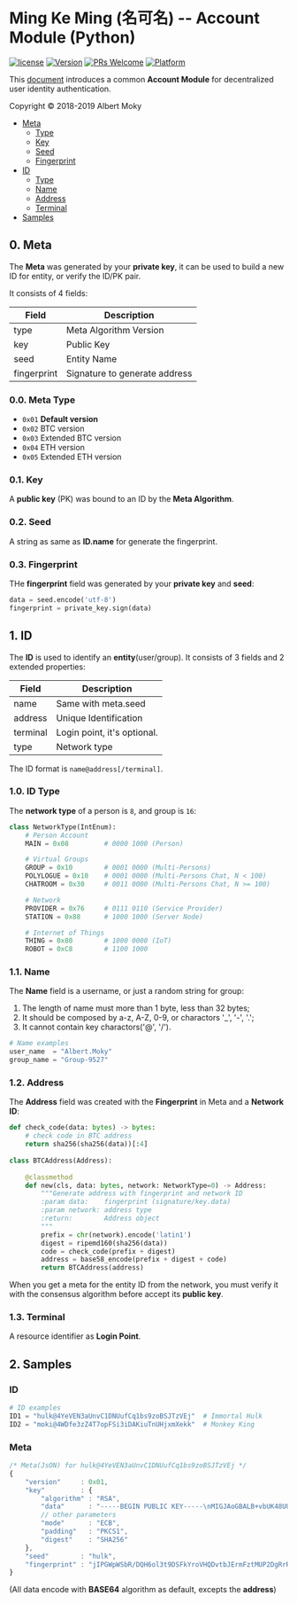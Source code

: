 # Ming Ke Ming (名可名) -- Account Module (Python)

[![license](https://img.shields.io/github/license/mashape/apistatus.svg)](https://github.com/dimchat/mkm-py/blob/master/LICENSE)
[![Version](https://img.shields.io/badge/alpha-0.10.12-red.svg)](https://github.com/dimchat/mkm-py/wiki)
[![PRs Welcome](https://img.shields.io/badge/PRs-welcome-brightgreen.svg)](https://github.com/dimchat/mkm-py/pulls)
[![Platform](https://img.shields.io/badge/Platform-Python%203-brightgreen.svg)](https://github.com/dimchat/mkm-py/wiki)

This [document](https://github.com/moky/DIMP/blob/master/MingKeMing-Identity.md) introduces a common **Account Module** for decentralized user identity authentication.

Copyright &copy; 2018-2019 Albert Moky

- [Meta](#meta)
    - [Type](#meta-type)
    - [Key](#meta-key)
    - [Seed](#meta-seed)
    - [Fingerprint](#meta-fingerprint)
- [ID](#id)
    - [Type](#id-type)
    - [Name](#id-name)
    - [Address](#id-address)
    - [Terminal](#id-terminal)
- [Samples](#samples)

## <span id="meta">0. Meta</span>

The **Meta** was generated by your **private key**, it can be used to build a new ID for entity, or verify the ID/PK pair.

It consists of 4 fields:

| Field       | Description                   |
| ----------- | ----------------------------- |
| type        | Meta Algorithm Version        |
| key         | Public Key                    |
| seed        | Entity Name                   |
| fingerprint | Signature to generate address |

### <span id="meta-type">0.0. Meta Type</span>

* ```0x01``` **Default version**
* ```0x02``` BTC version
* ```0x03``` Extended BTC version
* ```0x04``` ETH version
* ```0x05``` Extended ETH version

### <span id="meta-key">0.1. Key</span>

A **public key** (PK) was bound to an ID by the **Meta Algorithm**.

### <span id="meta-seed">0.2. Seed</span>

A string as same as **ID.name** for generate the fingerprint.

### <span id="meta-fingerprint">0.3. Fingerprint</span>

THe **fingerprint** field was generated by your **private key** and **seed**:

````python
data = seed.encode('utf-8')
fingerprint = private_key.sign(data)
````

## <span id="id">1. ID</span>
The **ID** is used to identify an **entity**(user/group). It consists of 3 fields and 2 extended properties:

| Field       | Description                   |
| ----------- | ----------------------------- |
| name        | Same with meta.seed           |
| address     | Unique Identification         |
| terminal    | Login point, it's optional.   |
| type        | Network type                  |

The ID format is ```name@address[/terminal]```.

### <span id="id-type">1.0. ID Type</span>

The **network type** of a person is ```8```, and group is ```16```:

```python
class NetworkType(IntEnum):
    # Person Account
    MAIN = 0x08         # 0000 1000 (Person)

    # Virtual Groups
    GROUP = 0x10        # 0001 0000 (Multi-Persons)
    POLYLOGUE = 0x10    # 0001 0000 (Multi-Persons Chat, N < 100)
    CHATROOM = 0x30     # 0011 0000 (Multi-Persons Chat, N >= 100)

    # Network
    PROVIDER = 0x76     # 0111 0110 (Service Provider)
    STATION = 0x88      # 1000 1000 (Server Node)

    # Internet of Things
    THING = 0x80        # 1000 0000 (IoT)
    ROBOT = 0xC8        # 1100 1000
```

### <span id="id-name">1.1. Name</span>
The **Name** field is a username, or just a random string for group:

1. The length of name must more than 1 byte, less than 32 bytes;
2. It should be composed by a-z, A-Z, 0-9, or charactors '_', '-', '.';
3. It cannot contain key charactors('@', '/').

```python
# Name examples
user_name  = "Albert.Moky"
group_name = "Group-9527"
```

### <span id="id-address">1.2. Address</span>

The **Address** field was created with the **Fingerprint** in Meta and a **Network ID**:

```python
def check_code(data: bytes) -> bytes:
    # check code in BTC address
    return sha256(sha256(data))[:4]
    
class BTCAddress(Address):
    
    @classmethod
    def new(cls, data: bytes, network: NetworkType=0) -> Address:
        """Generate address with fingerprint and network ID
        :param data:    fingerprint (signature/key.data)
        :param network: address type
        :return:        Address object
        """
        prefix = chr(network).encode('latin1')
        digest = ripemd160(sha256(data))
        code = check_code(prefix + digest)
        address = base58_encode(prefix + digest + code)
        return BTCAddress(address)
```

When you get a meta for the entity ID from the network,
you must verify it with the consensus algorithm before accept its **public key**.

### <span id="id-terminal">1.3. Terminal</span>

A resource identifier as **Login Point**.

## <span id="samples">2. Samples</span>

### ID

```python
# ID examples
ID1 = "hulk@4YeVEN3aUnvC1DNUufCq1bs9zoBSJTzVEj"  # Immortal Hulk
ID2 = "moki@4WDfe3zZ4T7opFSi3iDAKiuTnUHjxmXekk"  # Monkey King
```

### Meta

```javascript
/* Meta(JsON) for hulk@4YeVEN3aUnvC1DNUufCq1bs9zoBSJTzVEj */
{
    "version"     : 0x01,
    "key"         : {
        "algorithm" : "RSA",
        "data"      : "-----BEGIN PUBLIC KEY-----\nMIGJAoGBALB+vbUK48UU9rjlgnohQowME+3JtTb2hLPqtatVOW364/EKFq0/PSdnZVE9V2Zq+pbX7dj3nCS4pWnYf40ELH8wuDm0Tc4jQ70v4LgAcdy3JGTnWUGiCsY+0Z8kNzRkm3FJid592FL7ryzfvIzB9bjg8U2JqlyCVAyUYEnKv4lDAgMBAAE=\n-----END PUBLIC KEY-----",
        // other parameters
        "mode"      : "ECB",
        "padding"   : "PKCS1",
        "digest"    : "SHA256"
    },
    "seed"        : "hulk",
    "fingerprint" : "jIPGWpWSbR/DQH6ol3t9DSFkYroVHQDvtbJErmFztMUP2DgRrRSNWuoKY5Y26qL38wfXJQXjYiWqNWKQmQe/gK8M8NkU7lRwm+2nh9wSBYV6Q4WXsCboKbnM0+HVn9Vdfp21hMMGrxTX1pBPRbi0567ZjNQC8ffdW2WvQSoec2I="
}
```

(All data encode with **BASE64** algorithm as default, excepts the **address**)
